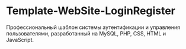 # Template-WebSite-LoginRegister
Профессиональный шаблон системы аутентификации и управления пользователями, разработанный на MySQL, PHP, CSS, HTML и JavaScript.
